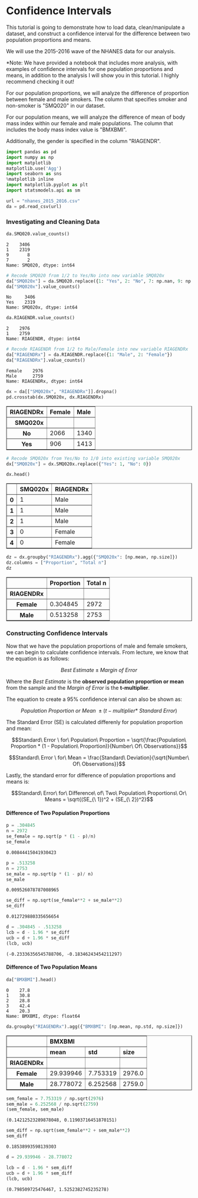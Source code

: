 
# Confidence Intervals


This tutorial is going to demonstrate how to load data, clean/manipulate a dataset, and construct a confidence interval for the difference between two population proportions and means.

We will use the 2015-2016 wave of the NHANES data for our analysis.

*Note: We have provided a notebook that includes more analysis, with examples of confidence intervals for one population proportions and means, in addition to the analysis I will show you in this tutorial.  I highly recommend checking it out!

For our population proportions, we will analyze the difference of proportion between female and male smokers.  The column that specifies smoker and non-smoker is "SMQ020" in our dataset.

For our population means, we will analyze the difference of mean of body mass index within our female and male populations.  The column that includes the body mass index value is "BMXBMI".

Additionally, the gender is specified in the column "RIAGENDR".


```python
import pandas as pd
import numpy as np
import matplotlib
matplotlib.use('Agg')
import seaborn as sns
%matplotlib inline
import matplotlib.pyplot as plt
import statsmodels.api as sm
```


```python
url = "nhanes_2015_2016.csv"
da = pd.read_csv(url)
```

### Investigating and Cleaning Data


```python
da.SMQ020.value_counts()
```




    2    3406
    1    2319
    9       8
    7       2
    Name: SMQ020, dtype: int64




```python
# Recode SMQ020 from 1/2 to Yes/No into new variable SMQ020x
da["SMQ020x"] = da.SMQ020.replace({1: "Yes", 2: "No", 7: np.nan, 9: np.nan})
da["SMQ020x"].value_counts()
```




    No     3406
    Yes    2319
    Name: SMQ020x, dtype: int64




```python
da.RIAGENDR.value_counts()
```




    2    2976
    1    2759
    Name: RIAGENDR, dtype: int64




```python
# Recode RIAGENDR from 1/2 to Male/Female into new variable RIAGENDRx
da["RIAGENDRx"] = da.RIAGENDR.replace({1: "Male", 2: "Female"})
da["RIAGENDRx"].value_counts()
```




    Female    2976
    Male      2759
    Name: RIAGENDRx, dtype: int64




```python
dx = da[["SMQ020x", "RIAGENDRx"]].dropna()
pd.crosstab(dx.SMQ020x, dx.RIAGENDRx)
```




<div>
<style scoped>
    .dataframe tbody tr th:only-of-type {
        vertical-align: middle;
    }

    .dataframe tbody tr th {
        vertical-align: top;
    }

    .dataframe thead th {
        text-align: right;
    }
</style>
<table border="1" class="dataframe">
  <thead>
    <tr style="text-align: right;">
      <th>RIAGENDRx</th>
      <th>Female</th>
      <th>Male</th>
    </tr>
    <tr>
      <th>SMQ020x</th>
      <th></th>
      <th></th>
    </tr>
  </thead>
  <tbody>
    <tr>
      <th>No</th>
      <td>2066</td>
      <td>1340</td>
    </tr>
    <tr>
      <th>Yes</th>
      <td>906</td>
      <td>1413</td>
    </tr>
  </tbody>
</table>
</div>




```python
# Recode SMQ020x from Yes/No to 1/0 into existing variable SMQ020x
dx["SMQ020x"] = dx.SMQ020x.replace({"Yes": 1, "No": 0})
```


```python
dx.head()
```




<div>
<style scoped>
    .dataframe tbody tr th:only-of-type {
        vertical-align: middle;
    }

    .dataframe tbody tr th {
        vertical-align: top;
    }

    .dataframe thead th {
        text-align: right;
    }
</style>
<table border="1" class="dataframe">
  <thead>
    <tr style="text-align: right;">
      <th></th>
      <th>SMQ020x</th>
      <th>RIAGENDRx</th>
    </tr>
  </thead>
  <tbody>
    <tr>
      <th>0</th>
      <td>1</td>
      <td>Male</td>
    </tr>
    <tr>
      <th>1</th>
      <td>1</td>
      <td>Male</td>
    </tr>
    <tr>
      <th>2</th>
      <td>1</td>
      <td>Male</td>
    </tr>
    <tr>
      <th>3</th>
      <td>0</td>
      <td>Female</td>
    </tr>
    <tr>
      <th>4</th>
      <td>0</td>
      <td>Female</td>
    </tr>
  </tbody>
</table>
</div>




```python
dz = dx.groupby("RIAGENDRx").agg({"SMQ020x": [np.mean, np.size]})
dz.columns = ["Proportion", "Total n"]
dz
```




<div>
<style scoped>
    .dataframe tbody tr th:only-of-type {
        vertical-align: middle;
    }

    .dataframe tbody tr th {
        vertical-align: top;
    }

    .dataframe thead th {
        text-align: right;
    }
</style>
<table border="1" class="dataframe">
  <thead>
    <tr style="text-align: right;">
      <th></th>
      <th>Proportion</th>
      <th>Total n</th>
    </tr>
    <tr>
      <th>RIAGENDRx</th>
      <th></th>
      <th></th>
    </tr>
  </thead>
  <tbody>
    <tr>
      <th>Female</th>
      <td>0.304845</td>
      <td>2972</td>
    </tr>
    <tr>
      <th>Male</th>
      <td>0.513258</td>
      <td>2753</td>
    </tr>
  </tbody>
</table>
</div>



### Constructing Confidence Intervals

Now that we have the population proportions of male and female smokers, we can begin to calculate confidence intervals.  From lecture, we know that the equation is as follows:

$$Best\ Estimate \pm Margin\ of\ Error$$

Where the *Best Estimate* is the **observed population proportion or mean** from the sample and the *Margin of Error* is the **t-multiplier**.

The equation to create a 95% confidence interval can also be shown as:

$$Population\ Proportion\ or\ Mean\ \pm (t-multiplier *\ Standard\ Error)$$

The Standard Error (SE) is calculated differenly for population proportion and mean:

$$Standard\ Error \ for\ Population\ Proportion = \sqrt{\frac{Population\ Proportion * (1 - Population\ Proportion)}{Number\ Of\ Observations}}$$

$$Standard\ Error \ for\ Mean = \frac{Standard\ Deviation}{\sqrt{Number\ Of\ Observations}}$$

Lastly, the standard error for difference of population proportions and means is:

$$Standard\ Error\ for\ Difference\ of\ Two\ Population\ Proportions\ Or\ Means = \sqrt{(SE_{\ 1})^2 + (SE_{\ 2})^2}$$

#### Difference of Two Population Proportions


```python
p = .304845
n = 2972
se_female = np.sqrt(p * (1 - p)/n)
se_female
```




    0.00844415041930423




```python
p = .513258
n = 2753
se_male = np.sqrt(p * (1 - p)/ n)
se_male
```




    0.009526078787008965




```python
se_diff = np.sqrt(se_female**2 + se_male**2)
se_diff
```




    0.012729880335656654




```python
d = .304845 - .513258
lcb = d - 1.96 * se_diff
ucb = d + 1.96 * se_diff
(lcb, ucb)
```




    (-0.23336356545788706, -0.18346243454211297)



#### Difference of Two Population Means


```python
da["BMXBMI"].head()
```




    0    27.8
    1    30.8
    2    28.8
    3    42.4
    4    20.3
    Name: BMXBMI, dtype: float64




```python
da.groupby("RIAGENDRx").agg({"BMXBMI": [np.mean, np.std, np.size]})
```




<div>
<style scoped>
    .dataframe tbody tr th:only-of-type {
        vertical-align: middle;
    }

    .dataframe tbody tr th {
        vertical-align: top;
    }

    .dataframe thead tr th {
        text-align: left;
    }

    .dataframe thead tr:last-of-type th {
        text-align: right;
    }
</style>
<table border="1" class="dataframe">
  <thead>
    <tr>
      <th></th>
      <th colspan="3" halign="left">BMXBMI</th>
    </tr>
    <tr>
      <th></th>
      <th>mean</th>
      <th>std</th>
      <th>size</th>
    </tr>
    <tr>
      <th>RIAGENDRx</th>
      <th></th>
      <th></th>
      <th></th>
    </tr>
  </thead>
  <tbody>
    <tr>
      <th>Female</th>
      <td>29.939946</td>
      <td>7.753319</td>
      <td>2976.0</td>
    </tr>
    <tr>
      <th>Male</th>
      <td>28.778072</td>
      <td>6.252568</td>
      <td>2759.0</td>
    </tr>
  </tbody>
</table>
</div>




```python
sem_female = 7.753319 / np.sqrt(2976)
sem_male = 6.252568 / np.sqrt(2759)
(sem_female, sem_male)
```




    (0.14212523289878048, 0.11903716451870151)




```python
sem_diff = np.sqrt(sem_female**2 + sem_male**2)
sem_diff
```




    0.18538993598139303




```python
d = 29.939946 - 28.778072
```


```python
lcb = d - 1.96 * sem_diff
ucb = d + 1.96 * sem_diff
(lcb, ucb)
```




    (0.798509725476467, 1.5252382745235278)


